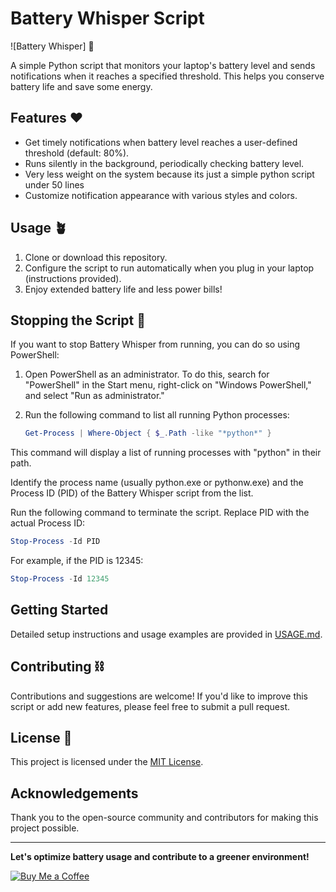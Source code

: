# Battery Whisper Script

![Battery Whisper] 🔋

A simple Python script that monitors your laptop's battery level and sends notifications when it reaches a specified threshold. This helps you conserve battery life and save some energy.

## Features ❤️

- Get timely notifications when battery level reaches a user-defined threshold (default: 80%).
- Runs silently in the background, periodically checking battery level.
- Very less weight on the system because its just a simple python script under 50 lines
- Customize notification appearance with various styles and colors.

## Usage 🪴

1. Clone or download this repository.
2. Configure the script to run automatically when you plug in your laptop (instructions provided).
3. Enjoy extended battery life and less power bills!

## Stopping the Script 🛑

If you want to stop Battery Whisper from running, you can do so using PowerShell:

1. Open PowerShell as an administrator. To do this, search for "PowerShell" in the Start menu, right-click on "Windows PowerShell," and select "Run as administrator."

2. Run the following command to list all running Python processes:

   ```powershell
   Get-Process | Where-Object { $_.Path -like "*python*" }

This command will display a list of running processes with "python" in their path.

Identify the process name (usually python.exe or pythonw.exe) and the Process ID (PID) of the Battery Whisper script from the list.

Run the following command to terminate the script. Replace PID with the actual Process ID:

```powershell
Stop-Process -Id PID
```
  
For example, if the PID is 12345:

```powershell
Stop-Process -Id 12345
```

## Getting Started

Detailed setup instructions and usage examples are provided in [USAGE.md](USAGE.md).

## Contributing ⛓️

Contributions and suggestions are welcome! If you'd like to improve this script or add new features, please feel free to submit a pull request.

## License 👮

This project is licensed under the [MIT License](LICENSE).

## Acknowledgements

Thank you to the open-source community and contributors for making this project possible.

---

**Let's optimize battery usage and contribute to a greener environment!**

[![Buy Me a Coffee](https://img.shields.io/badge/buy%20me%20a%20coffee-donate-orange.svg)](https://www.buymeacoffee.com/swaroop929)

